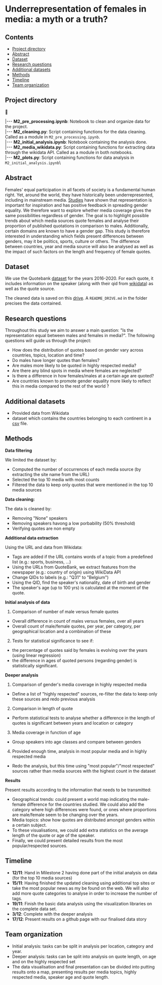 # Underrepresentation of females in media: a myth or a truth?

## Contents

* [Project directory](#project-directory)
* [Abstract](#abstract)
* [Dataset](#dataset)
* [Research questions](#research-questions)
* [Additional datasets](#additional-datasets)
* [Methods](#methods)
* [Timeline](#timeline)
* [Team organization](#team-organization)


## Project directory 
:file_folder: 

|--- **M2_pre_processing.ipynb**: Notebook to clean and organize data for the project.\
|--- **M2_cleaning.py**: Script containing functions for the data cleaning. Called as a module in `M2_pre_processing.ipynb`.\
|--- **M2_initial_analysis.ipynb**: Notebook containing the analysis done.\
|--- **M2_media_wikidata.py**: Script containing functions for extracting data through the wikidata API. Called as a module in both notebooks.\
|--- **M2_plots.py**: Script containing functions for data analysis in `M2_initial_analysis.ipynb`\

## Abstract 

Females' equal participation in all facets of society is a fundamental human right. Yet, around the world, they have historically been underrepresented, including in mainstream media. [Studies](https://www.tandfonline.com/doi/full/10.1080/23257962.2016.1260445) have shown that representation is important for inspiration and has positive feedback in spreading gender equality. We therefore want to explore whether media coverage gives the same possibilities regardless of gender.
The goal is to highlight possible trends about which media sources quote females and analyse their proportion of published quotations in comparison to males. Additionally, certain domains are known to have a gender gap. This study is therefore interested in understanding which fields present differences between genders, may it be politics, sports, culture or others. The difference between countries, year and media source will also be analysed as well as the impact of such factors on the length and frequency of female quotes.

## Dataset

We use the Quotebank [dataset](https://zenodo.org/record/4277311) for the years 2016-2020. For each quote, it includes information on the speaker (along with their qid from [wikidata](https://www.wikidata.org/wiki/Wikidata:Main_Page)) as well as the quote source.

The cleaned data is saved on this [drive](https://drive.google.com/drive/folders/1bP67GGJyPXD7bCr5c6f7O2fM40AWpXJN?usp=sharing). A `README_DRIVE.md` in the folder precises the data contained.

## Research questions 

Throughout this study we aim to answer a main question: "Is the representation equal between males and females in media?". The following questions will guide us through the project:

- How does the distribution of quotes based on gender vary across countries, topics, location and time?
- Do males have longer quotes than females?
- Are males more likely to be quoted in highly respected media? 
- Are there any blind spots in media where females are neglected?
- Is there a difference in how females/males at a certain age are quoted?
- Are countries known to promote gender equality more likely to reflect this in media compared to the rest of the world ?


## Additional datasets

- Provided data from Wikidata 
- dataset which contains the countries belonging to each continent in a [csv](https://github.com/dbouquin/IS_608/blob/master/NanosatDB_munging/Countries-Continents.csv) file. 

## Methods 

**Data filtering**

We limited the dataset by:
- Computed the number of occurrences of each media source (by extracting the site name from the URL)
- Selected the top 10 media with most counts
- Filtered the data to keep only quotes that were mentioned in the top 10 media sources

**Data cleaning:**

The data is cleaned by: 
- Removing "None" speakers 
- Removing speakers havong a low porbability (50% threshold)
- Verifying quotes are non empty 

**Additional data extraction**

Using the URL and data from Wikidata: 
- Tags are added if the URL contains words of a topic from a predefined list (e.g.: sports, business, ...)
- Using the URLs from QuoteBank, we extract features from the newspaper (e.g.: country of origin) using WikiData API
- Change QIDs to labels (e.g.: "Q31" to "Belgium")
- Using the QID, find the speaker's nationality, date of birth and gender
- The speaker's age (up to 100 yrs) is calculated at the moment of the quote.

**Initial analysis of data**

1. Comparison of number of male versus female quotes
- Overall difference in count of males versus females, over all years 
- Overall count of male/female quotes, per year, per category, per geographical location and a combination of these

2. Tests for statistical significance to see if:
- the percentage of quotes said by females is evolving over the years (using linear regression)
- the difference in ages of quoted persons (regarding gender) is statistically significant.

**Deeper analysis**

1. Comparison of gender's media coverage in highly respected media
- Define a list of "highly respected" sources, re-filter the data to keep only these sources and redo previous analysis

2. Comparison in length of quote
- Perform statistical tests to analyse whether a difference in the length of quotes is significant between years and location or category

3. Media coverage in function of age
- Group speakers into age classes and compare between genders 

4. Provided enough time, analysis in most popular media and in highly respected media
- Redo the analysis, but this time using "most popular"/"most respected" sources rather than media sources with the highest count in the dataset


**Results**

Present results according to the information that needs to be transmitted:
- Geographical trends: could present a world map indicating the male-female difference for the countries studied. We could also add the category where high differences were found, or ones where proportions are male/female seem to be changing over the years.
- Media topics: show how quotes are distributed amongst genders within a certain subject.
- To these visualisations, we could add extra statistics on the average length of the quote or age of the speaker.
- Finally, we could present detailed results from the most popular/respected sources.


## Timeline 

- **12/11**: Hand in Milestone 2 having done part of the initial analysis on data (for the top 10 media sources) 
- **15/11**: Having finished the updated cleaning using additional top sites or take the most popular news as my be found on the web. We will also add more quote categories to analyse in order to increase the number of tags.
- **19/11**: Finish the basic data analysis using the visualization libraries on the complete data set. 
- **3/12**: Complete with the deeper analysis
- **17/12**: Present results on a github page with our finalised data story

## Team organization 

- Initial analysis: tasks can be split in analysis per location, category and year. 
- Deeper analysis: tasks can be split into analysis on quote length, on age and on the highly respected set
- The data visualisation and final presentation can be divided into putting results onto a map, presenting results per media topics, highly respected media, speaker age and quote length.


